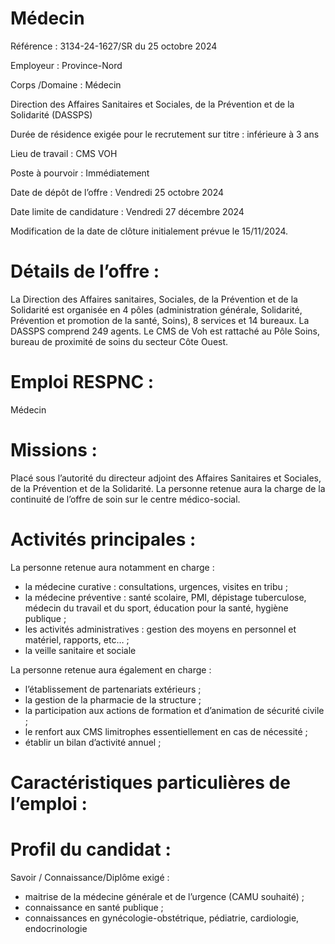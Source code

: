 # Médecin

Référence : 3134-24-1627/SR du 25 octobre 2024

Employeur : Province-Nord

Corps /Domaine : Médecin

Direction des Affaires Sanitaires et Sociales, de la Prévention et de la Solidarité (DASSPS)

Durée de résidence exigée pour le recrutement sur titre : inférieure à 3 ans

Lieu de travail : CMS VOH

Poste à pourvoir : Immédiatement

Date de dépôt de l’offre : Vendredi 25 octobre 2024

Date limite de candidature : Vendredi 27 décembre 2024

Modification de la date de clôture initialement prévue le 15/11/2024.

# Détails de l’offre :

La Direction des Affaires sanitaires, Sociales, de la Prévention et de la Solidarité est organisée en 4 pôles (administration générale, Solidarité, Prévention et promotion de la santé, Soins), 8 services et 14 bureaux. La DASSPS comprend 249 agents. Le CMS de Voh est rattaché au Pôle Soins, bureau de proximité de soins du secteur Côte Ouest.

# Emploi RESPNC :

Médecin

# Missions :

Placé sous l’autorité du directeur adjoint des Affaires Sanitaires et Sociales, de la Prévention et de la Solidarité. La personne retenue aura la charge de la continuité de l’offre de soin sur le centre médico-social.

# Activités principales :

La personne retenue aura notamment en charge :

- la médecine curative : consultations, urgences, visites en tribu ;
- la médecine préventive : santé scolaire, PMI, dépistage tuberculose, médecin du travail et du sport, éducation pour la santé, hygiène publique ;
- les activités administratives : gestion des moyens en personnel et matériel, rapports, etc… ;
- la veille sanitaire et sociale

La personne retenue aura également en charge :

- l’établissement de partenariats extérieurs ;
- la gestion de la pharmacie de la structure ;
- la participation aux actions de formation et d’animation de sécurité civile ;
- le renfort aux CMS limitrophes essentiellement en cas de nécessité ;
- établir un bilan d’activité annuel ;

# Caractéristiques particulières de l’emploi :

# Profil du candidat :

Savoir / Connaissance/Diplôme exigé :

- maitrise de la médecine générale et de l’urgence (CAMU souhaité) ;
- connaissance en santé publique ;
- connaissances en gynécologie-obstétrique, pédiatrie, cardiologie, endocrinologie